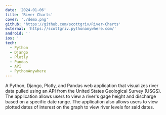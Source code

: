 ```yaml
---
date: '2024-01-06'
title: 'River Charts'
cover: './demo.png'
github: 'https://github.com/scottgriv/River-Charts'
external: 'https://scottgriv.pythonanywhere.com/'
android: ''
ios: ''
tech:
  - Python
  - Django
  - Plotly
  - Pandas
  - API
  - PythonAnywhere
---
```


A Python, Django, Plotly, and Pandas web application that visualizes river data pulled using an API from the United States Geological Survey (USGS). The application allows users to view a river's gage height and discharge based on a specific date range. The application also allows users to view plotted dates of interest on the graph to view river levels for said dates.
